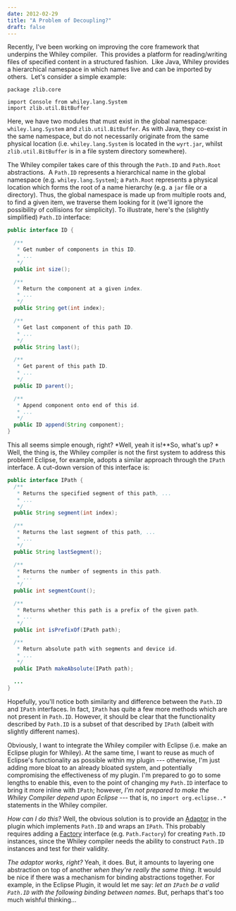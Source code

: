 ```yaml
---
date: 2012-02-29
title: "A Problem of Decoupling?"
draft: false
---
```


Recently, I've been working on improving the core framework that underpins the Whiley compiler.  This provides a platform for reading/writing files of specified content in a structured fashion.  Like Java, Whiley provides a hierarchical namespace in which names live and can be imported by others.  Let's consider a simple example:

```whiley
package zlib.core

import Console from whiley.lang.System
import zlib.util.BitBuffer
```

Here, we have two modules that must exist in the global namespace: `whiley.lang.System` and `zlib.util.BitBuffer`.  As with Java, they co-exist in the same namespace, but do not necessarily originate from the same physical location (i.e. `whiley.lang.System` is located in the `wyrt.jar`, whilst `zlib.util.BitBuffer` is in a file system directory somewhere).

The Whiley compiler takes care of this through the `Path.ID` and `Path.Root` abstractions.  A `Path.ID` represents a hierarchical name in the global namespace (e.g. `whiley.lang.System`); a `Path.Root` represents a physical location which forms the root of a name hierarchy (e.g. a `jar` file or a directory).  Thus, the global namespace is made up from multiple roots and, to find a given item, we traverse them looking for it (we'll ignore the possibility of collisions for simplicity).  To illustrate, here's the (slightly simplified) `Path.ID` interface:

```java
public interface ID {

  /**
   * Get number of components in this ID.
   * ...
   */
  public int size();

  /**
   * Return the component at a given index.
   * ...
   */
  public String get(int index);

  /**
   * Get last component of this path ID.
   * ...
   */
  public String last();

  /**
   * Get parent of this path ID.
   * ...
   */
  public ID parent();

  /**
   * Append component onto end of this id.
   * ...
   */
  public ID append(String component);
}
```


This all seems simple enough, right?  *Well, yeah it is!**So, what's up? * Well, the thing is, the Whiley compiler is not the first system to address this problem!  Eclipse, for example, adopts a similar approach through the `IPath` interface.  A cut-down version of this interface is:

```java
public interface IPath {
  /**
   * Returns the specified segment of this path, ...
   * ...
   */
  public String segment(int index);

  /**
   * Returns the last segment of this path, ...
   * ...
   */
  public String lastSegment();

  /**
   * Returns the number of segments in this path.
   * ...
   */
  public int segmentCount();

  /**
   * Returns whether this path is a prefix of the given path.
   * ...
   */
  public int isPrefixOf(IPath path);

  /**
   * Return absolute path with segments and device id.
   * ...
   */
  public IPath makeAbsolute(IPath path);

  ...
}
```

Hopefully, you'll notice both similarity and difference between the `Path.ID` and `IPath` interfaces.  In fact, `IPath` has quite a few more methods which are not present in `Path.ID`.  However, it should be clear that the functionality described by `Path.ID` is a subset of that described by `IPath` (albeit with slightly different names).

Obviously, I want to integrate the Whiley compiler with Eclipse (i.e. make an Eclipse plugin for Whiley).  At the same time, I want to reuse as much of Eclipse's functionality as possible within my plugin --- otherwise, I'm just adding more bloat to an already bloated system, and potentially compromising the effectiveness of my plugin.  I'm prepared to go to some lengths to enable this, even to the point of changing my `Path.ID` interface to bring it more inline with `IPath`; however, *I'm not prepared to make the Whiley Compiler depend upon Eclipse* --- that is, no `import org.eclipse..*` statements in the Whiley compiler.

*How can I do this?* Well, the obvious solution is to provide an [Adaptor](http://en.wikipedia.org/wiki/Adapter_pattern) in the plugin which implements `Path.ID` and wraps an `IPath`.  This probably requires adding a [Factory](http://en.wikipedia.org/wiki/Abstract_factory_pattern) interface (e.g. `Path.Factory`) for creating `Path.ID` instances, since the Whiley compiler needs the ability to construct `Path.ID` instances and test for their validity.

*The adaptor works, right?* Yeah, it does.  But, it amounts to layering one abstraction on top of another *when they're really the same thing*.  It would be nice if there was a  mechanism for binding abstractions together.  For example, in the Eclipse Plugin, it would let me say: *let an `IPath` be a valid `Path.ID` with the following binding between names*.  But, perhaps that's too much wishful thinking...

